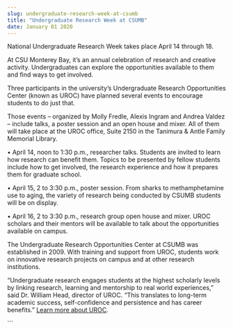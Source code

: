 ```yaml
---
slug: undergraduate-research-week-at-csumb
title: "Undergraduate Research Week at CSUMB"
date: January 01 2020
---
```


 
<p>National Undergraduate Research Week takes place April 14 through 18.</p>
<p>
  At CSU Monterey Bay, it’s an annual celebration of research and creative
  activity. Undergraduates can explore the opportunities available to them and
  find ways to get involved.
</p>
<p>
  Three participants in the university’s Undergraduate Research Opportunities
  Center (known as UROC) have planned several events to encourage students to do
  just that.
</p>
<p>
  Those events – organized by Molly Fredle, Alexis Ingram and Andrea Valdez –
  include talks, a poster session and an open house and mixer. All of them will
  take place at the UROC office, Suite 2150 in the Tanimura &amp; Antle Family
  Memorial Library.
</p>
<p>
  • April 14, noon to 1:30 p.m., researcher talks. Students are invited to learn
  how research can benefit them. Topics to be presented by fellow students
  include how to get involved, the research experience and how it prepares them
  for graduate school.
</p>
<p>
  • April 15, 2 to 3:30 p.m., poster session. From sharks to methamphetamine use
  to aging, the variety of research being conducted by CSUMB students will be on
  display.
</p>
<p>
  • April 16, 2 to 3:30 p.m., research group open house and mixer. UROC scholars
  and their mentors will be available to talk about the opportunities available
  on campus.
</p>
<p>
  The Undergraduate Research Opportunities Center at CSUMB was established in
  2009. With training and support from UROC, students work on innovative
  research projects on campus and at other research institutions.
</p>
<p>
  “Undergraduate research engages students at the highest scholarly levels by
  linking research, learning and mentorship to real world experiences,” said Dr.
  William Head, director of UROC. “This translates to long-term academic
  success, self-confidence and persistence and has career benefits.”
  <a href="https://uroc.csumb.edu">Learn more about UROC</a>.
</p>
```
